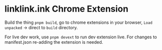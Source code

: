 # linklink.ink Chrome Extension

Build the thing `pnpm build`, go to chrome extensions in your browser, `Load unpacked` -> direct to `build` directory.

For live dev work, use `pnpm devext` to run dev extension live. 
For changes to manifest.json re-adding the extension is needed.

